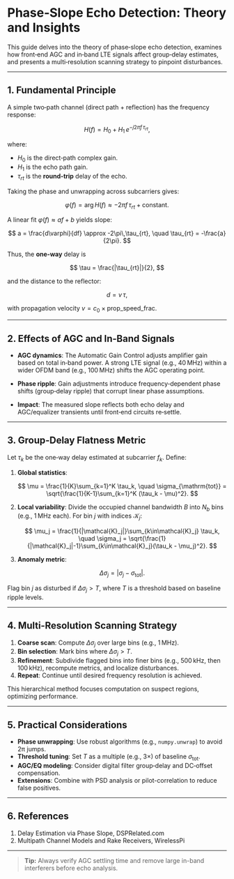 # Phase‑Slope Echo Detection: Theory and Insights

This guide delves into the theory of phase‑slope echo detection, examines how front‑end AGC and in‑band LTE signals affect group‑delay estimates, and presents a multi‑resolution scanning strategy to pinpoint disturbances.

---

## 1. Fundamental Principle

A simple two‑path channel (direct path + reflection) has the frequency response:

$$
H(f) = H_0 + H_1\,e^{-j2\pi f\,\tau_{rt}},
$$

where:

* $H_0$ is the direct‑path complex gain.
* $H_1$ is the echo path gain.
* $\tau_{rt}$ is the **round‑trip** delay of the echo.

Taking the phase and unwrapping across subcarriers gives:

$$
\varphi(f) = \arg H(f) \approx -2\pi f\,\tau_{rt} + \text{constant}.
$$

A linear fit $\varphi(f) \approx a f + b$ yields slope:

$$
a = \frac{d\varphi}{df} \approx -2\pi\,\tau_{rt},
\quad
\tau_{rt} = -\frac{a}{2\pi}.
$$

Thus, the **one‑way** delay is

$$
\tau = \frac{|\tau_{rt}|}{2},
$$

and the distance to the reflector:

$$
d = v\,\tau,
$$

with propagation velocity $v = c_0 \times \mathrm{prop\_speed\_frac}$.

---

## 2. Effects of AGC and In‑Band Signals

* **AGC dynamics**: The Automatic Gain Control adjusts amplifier gain based on total in‑band power. A strong LTE signal (e.g., 40 MHz) within a wider OFDM band (e.g., 100 MHz) shifts the AGC operating point.

* **Phase ripple**: Gain adjustments introduce frequency‑dependent phase shifts (group‑delay ripple) that corrupt linear phase assumptions.

* **Impact**: The measured slope reflects both echo delay and AGC/equalizer transients until front‑end circuits re‑settle.

---

## 3. Group‑Delay Flatness Metric

Let $\tau_k$ be the one‑way delay estimated at subcarrier $f_k$. Define:

1. **Global statistics**:

   $$
   \mu = \frac{1}{K}\sum_{k=1}^K \tau_k,
   \quad
   \sigma_{\mathrm{tot}} = \sqrt{\frac{1}{K-1}\sum_{k=1}^K (\tau_k - \mu)^2}.
   $$

2. **Local variability**: Divide the occupied channel bandwidth $B$ into $N_b$ bins (e.g., 1 MHz each). For bin $j$ with indices $\mathcal{K}_j$:

   $$
   \mu_j = \frac{1}{|\mathcal{K}_j|}\sum_{k\in\mathcal{K}_j} \tau_k,
   \quad
   \sigma_j = \sqrt{\frac{1}{|\mathcal{K}_j|-1}\sum_{k\in\mathcal{K}_j}(\tau_k - \mu_j)^2}.
   $$

3. **Anomaly metric**:

   $$
   \Delta\sigma_j = |\sigma_j - \sigma_{\mathrm{tot}}|.
   $$

Flag bin $j$ as disturbed if $\Delta\sigma_j > T$, where $T$ is a threshold based on baseline ripple levels.

---

## 4. Multi‑Resolution Scanning Strategy

1. **Coarse scan**: Compute $\Delta\sigma_j$ over large bins (e.g., 1 MHz).
2. **Bin selection**: Mark bins where $\Delta\sigma_j > T$.
3. **Refinement**: Subdivide flagged bins into finer bins (e.g., 500 kHz, then 100 kHz), recompute metrics, and localize disturbances.
4. **Repeat**: Continue until desired frequency resolution is achieved.

This hierarchical method focuses computation on suspect regions, optimizing performance.

---

## 5. Practical Considerations

* **Phase unwrapping**: Use robust algorithms (e.g., `numpy.unwrap`) to avoid 2π jumps.
* **Threshold tuning**: Set $T$ as a multiple (e.g., 3×) of baseline $\sigma_{\mathrm{tot}}$.
* **AGC/EQ modeling**: Consider digital filter group‑delay and DC‑offset compensation.
* **Extensions**: Combine with PSD analysis or pilot-correlation to reduce false positives.

---

## 6. References

1. Delay Estimation via Phase Slope, DSPRelated.com
2. Multipath Channel Models and Rake Receivers, WirelessPi

---

> **Tip:** Always verify AGC settling time and remove large in-band interferers before echo analysis.
